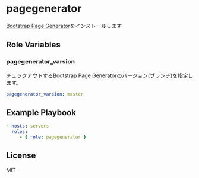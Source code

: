 pagegenerator
=========

[Bootstrap Page Generator](https://github.com/wate/BootstrapPageGenerator)をインストールします

Role Variables
--------------

### pagegenerator_varsion

チェックアウトするBootstrap Page Generatorのバージョン(ブランチ)を指定します。

```yaml
pagegenerator_varsion: master
```

Example Playbook
----------------


```yaml
- hosts: servers
  roles:
     - { role: pagegenerator }
```

License
-------

MIT
